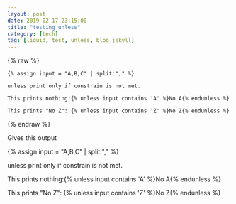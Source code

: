 ```yaml
---
layout: post
date: 2019-02-17 23:15:00
title: "testing unless"
category: [tech]
tag: [liquid, test, unless, blog jekyll]
---
```


  {% raw %}

    {% assign input = "A,B,C" | split:"," %}

    unless print only if constrain is not met.

    This prints nothing:{% unless input contains 'A' %}No A{% endunless %}
  
    This prints "No Z": {% unless input contains 'Z' %}No Z{% endunless %}

  {% endraw %}

Gives this output

{% assign input = "A,B,C" | split:"," %}

unless print only if constrain is not met.

This prints nothing:{% unless input contains 'A' %}No A{% endunless %}

This prints "No Z": {% unless input contains 'Z' %}No Z{% endunless %}
